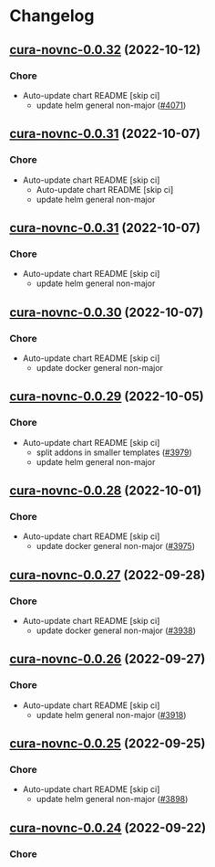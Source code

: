 # Changelog



## [cura-novnc-0.0.32](https://github.com/truecharts/charts/compare/cura-novnc-0.0.31...cura-novnc-0.0.32) (2022-10-12)

### Chore

- Auto-update chart README [skip ci]
  - update helm general non-major ([#4071](https://github.com/truecharts/charts/issues/4071))




## [cura-novnc-0.0.31](https://github.com/truecharts/charts/compare/cura-novnc-0.0.30...cura-novnc-0.0.31) (2022-10-07)

### Chore

- Auto-update chart README [skip ci]
  - Auto-update chart README [skip ci]
  - update helm general non-major




## [cura-novnc-0.0.31](https://github.com/truecharts/charts/compare/cura-novnc-0.0.30...cura-novnc-0.0.31) (2022-10-07)

### Chore

- Auto-update chart README [skip ci]
  - update helm general non-major




## [cura-novnc-0.0.30](https://github.com/truecharts/charts/compare/cura-novnc-0.0.29...cura-novnc-0.0.30) (2022-10-07)

### Chore

- Auto-update chart README [skip ci]
  - update docker general non-major




## [cura-novnc-0.0.29](https://github.com/truecharts/charts/compare/cura-novnc-0.0.28...cura-novnc-0.0.29) (2022-10-05)

### Chore

- Auto-update chart README [skip ci]
  - split addons in smaller templates ([#3979](https://github.com/truecharts/charts/issues/3979))
  - update helm general non-major




## [cura-novnc-0.0.28](https://github.com/truecharts/charts/compare/cura-novnc-0.0.27...cura-novnc-0.0.28) (2022-10-01)

### Chore

- Auto-update chart README [skip ci]
  - update docker general non-major ([#3975](https://github.com/truecharts/charts/issues/3975))




## [cura-novnc-0.0.27](https://github.com/truecharts/charts/compare/cura-novnc-0.0.26...cura-novnc-0.0.27) (2022-09-28)

### Chore

- Auto-update chart README [skip ci]
  - update docker general non-major ([#3938](https://github.com/truecharts/charts/issues/3938))




## [cura-novnc-0.0.26](https://github.com/truecharts/charts/compare/cura-novnc-0.0.25...cura-novnc-0.0.26) (2022-09-27)

### Chore

- Auto-update chart README [skip ci]
  - update helm general non-major ([#3918](https://github.com/truecharts/charts/issues/3918))




## [cura-novnc-0.0.25](https://github.com/truecharts/charts/compare/cura-novnc-0.0.24...cura-novnc-0.0.25) (2022-09-25)

### Chore

- Auto-update chart README [skip ci]
  - update helm general non-major ([#3898](https://github.com/truecharts/charts/issues/3898))




## [cura-novnc-0.0.24](https://github.com/truecharts/charts/compare/cura-novnc-0.0.23...cura-novnc-0.0.24) (2022-09-22)

### Chore
